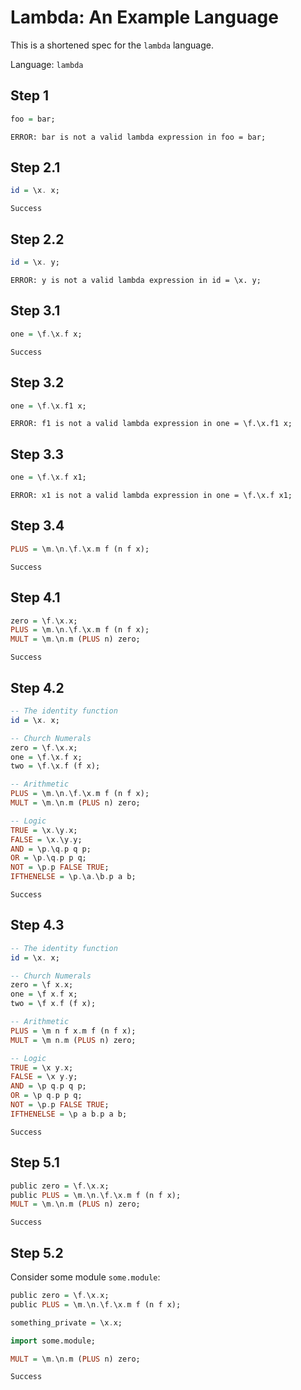 # Lambda: An Example Language

This is a shortened spec for the `lambda` language.

Language: `lambda`

## Step 1

```haskell
foo = bar;
```
```status
ERROR: bar is not a valid lambda expression in foo = bar;
```

## Step 2.1

```haskell
id = \x. x;
```
```status
Success
```

## Step 2.2

```haskell
id = \x. y;
```
```status
ERROR: y is not a valid lambda expression in id = \x. y;
```

## Step 3.1

```haskell
one = \f.\x.f x;
```
```status
Success
```

## Step 3.2

```haskell
one = \f.\x.f1 x;
```
```status
ERROR: f1 is not a valid lambda expression in one = \f.\x.f1 x;
```

## Step 3.3

```haskell
one = \f.\x.f x1;
```
```status
ERROR: x1 is not a valid lambda expression in one = \f.\x.f x1;
```

## Step 3.4

```haskell
PLUS = \m.\n.\f.\x.m f (n f x);
```
```status
Success
```

## Step 4.1

```haskell
zero = \f.\x.x;
PLUS = \m.\n.\f.\x.m f (n f x);
MULT = \m.\n.m (PLUS n) zero;
```
```status
Success
```

## Step 4.2

```haskell
-- The identity function
id = \x. x;

-- Church Numerals
zero = \f.\x.x;
one = \f.\x.f x;
two = \f.\x.f (f x);

-- Arithmetic
PLUS = \m.\n.\f.\x.m f (n f x);
MULT = \m.\n.m (PLUS n) zero;

-- Logic
TRUE = \x.\y.x;
FALSE = \x.\y.y;
AND = \p.\q.p q p;
OR = \p.\q.p p q;
NOT = \p.p FALSE TRUE;
IFTHENELSE = \p.\a.\b.p a b;
```
```status
Success
```

## Step 4.3

```haskell
-- The identity function
id = \x. x;

-- Church Numerals
zero = \f x.x;
one = \f x.f x;
two = \f x.f (f x);

-- Arithmetic
PLUS = \m n f x.m f (n f x);
MULT = \m n.m (PLUS n) zero;

-- Logic
TRUE = \x y.x;
FALSE = \x y.y;
AND = \p q.p q p;
OR = \p q.p p q;
NOT = \p.p FALSE TRUE;
IFTHENELSE = \p a b.p a b;
```
```status
Success
```

## Step 5.1

```haskell
public zero = \f.\x.x;
public PLUS = \m.\n.\f.\x.m f (n f x);
MULT = \m.\n.m (PLUS n) zero;
```
```status
Success
```

## Step 5.2

Consider some module `some.module`:
```haskell
public zero = \f.\x.x;
public PLUS = \m.\n.\f.\x.m f (n f x);

something_private = \x.x;
```

```haskell
import some.module;

MULT = \m.\n.m (PLUS n) zero;
```
```status
Success
```
